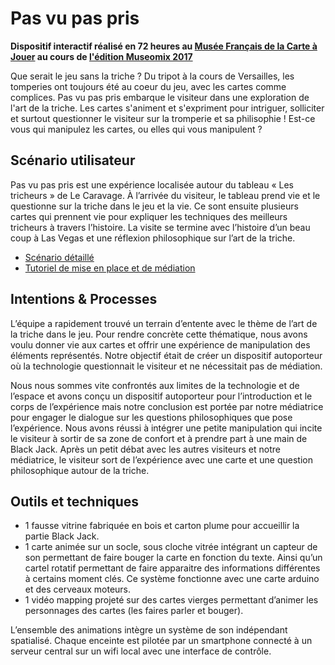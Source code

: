 # Pas vu pas pris

**Dispositif interactif réalisé en 72 heures au [Musée Français de la Carte à Jouer](https://www.museecarteajouer.com/) au cours de [l'édition Museomix 2017](https://www.museomix.org/editions/2017/paris/prototypes/pas-vu-pas-pris)**

Que serait le jeu sans la triche ? Du tripot à la cours de Versailles, les tomperies ont toujours été au coeur du jeu, avec les cartes comme complices. Pas vu pas pris embarque le visiteur dans une exploration de l'art de la triche. Les cartes s'animent et s'expriment pour intriguer, solliciter et surtout questionner le visiteur sur la tromperie et sa philisophie ! Est-ce vous qui manipulez les cartes, ou elles qui vous manipulent ?

## Scénario utilisateur
Pas vu pas pris est une expérience localisée autour du tableau « Les tricheurs » de Le Caravage. À l’arrivée du visiteur, le tableau prend vie et le questionne sur la triche dans le jeu et la vie. Ce sont ensuite plusieurs cartes qui prennent vie pour expliquer les techniques des meilleurs tricheurs à travers l’histoire. La visite se termine avec l’histoire d’un beau coup à Las Vegas et une réflexion philosophique sur l’art de la triche.

- [Scénario détaillé](https://docs.google.com/document/d/1OF8p0h2CxJmO-eV7D0-nEo9zNL7D1slYQhyUgH9SgZg/edit)
- [Tutoriel de mise en place et de médiation](/tutoriel)

## Intentions & Processes
L’équipe a rapidement trouvé un terrain d’entente avec le thème de l’art de la triche dans le jeu. Pour rendre concrète cette thématique, nous avons voulu donner vie aux cartes et offrir une expérience de manipulation des éléments représentés. Notre objectif était de créer un dispositif autoporteur où la technologie questionnait le visiteur et ne nécessitait pas de médiation.

Nous nous sommes vite confrontés aux limites de la technologie et de l’espace et avons conçu un dispositif autoporteur pour l’introduction et le corps de l’expérience mais notre conclusion est portée par notre médiatrice pour engager le dialogue sur les questions philosophiques que pose l’expérience. Nous avons réussi à intégrer une petite manipulation qui incite le visiteur à sortir de sa zone de confort et à prendre part à une main de Black Jack. Après un petit débat avec les autres visiteurs et notre médiatrice, le visiteur sort de l’expérience avec une carte et une question philosophique autour de la triche.

## Outils et techniques

- 1 fausse vitrine fabriquée en bois et carton plume pour accueillir la partie Black Jack.
- 1 carte animée sur un socle, sous cloche vitrée intégrant un capteur de son permettant de faire bouger la carte en fonction du texte. Ainsi qu’un cartel rotatif permettant de faire apparaitre des informations différentes à certains moment clés. Ce système fonctionne avec une carte arduino et des cerveaux moteurs.
- 1 vidéo mapping projeté sur des cartes vierges permettant d’animer les personnages des cartes (les faires parler et bouger).

L’ensemble des animations intègre un système de son indépendant spatialisé. Chaque enceinte est pilotée par un smartphone connecté à un serveur central sur un wifi local avec une interface de contrôle.
